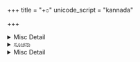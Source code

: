 +++
title = "+೦"
unicode_script = "kannada"

+++


<details><summary>Misc Detail</summary>

ಮೊದಲ ಪುಟ  
॥ ಶ್ರೀ ಸೀತಾರಾಮಚಂದ್ರಾಭ್ಯಾಂ ನಮಃ ॥  
ಮಹರ್ಷಿ ವಾಲ್ಮೀಕಿ ಪ್ರಣೀತ  
ಶ್ರೀಮದ್ವಾಲ್ಮೀಕಿ ರಾಮಾಯಣ  
</details>

<details><summary>ಸೂಚನಾ</summary>

ರಾಮಾಯ ರಾಮಭದ್ರಾಯ  
ರಾಮಚಂದ್ರಾಯ ವೇಧಸೆ ।  
ರಘುನಾಥಾಯ ನಾಥಾಯ  
ಸೀತಾಯಾಃ ಪತಯೇ ನಮಃ ॥
</details>

<details><summary>Misc Detail</summary>

ಗೀತಾ ಸೇವಾ ಟ್ರಸ್ಟ್
</details>
